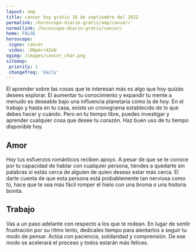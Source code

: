 ```yaml
---
layout: amp
title: cancer hoy gratis 16 de septiembre del 2022 
permalink: /horoscopo-diario-gratis/amp/cancer/
normallink: /horoscopo-diario-gratis/cancer/
home: FALSE
horoscopo:
 signo: cancer
 video: -DQpmrrAIeU
ogimg: /images/cancer_char.png
sitemap:
 priority: 1
 changefreq: 'daily'
---
```



El aprender sobre las cosas que te interesan más es algo que hoy quizás desees explorar. El aumentar tu conocimiento y expandir tu mente a menudo es deseable bajo una influencia planetaria como la de hoy. En el trabajo y hasta en tu casa, existe un cronograma establecido de lo que debes hacer y cuándo. Pero en tu tiempo libre, puedes investigar y aprender cualquier cosa que desee tu corazón. Haz buen uso de tu tiempo disponible hoy.

## Amor

Hoy tus esfuerzos románticos reciben apoyo. A pesar de que se te conoce por tu capacidad de hablar con cualquier persona, tiendes a quedarte sin palabras si estás cerca de alguien de quien deseas estar más cerca. El darte cuenta de que esta persona está probablemente tan nerviosa como tú, hace que te sea más fácil romper el hielo con una broma o una historia bonita.

## Trabajo

Vas a un paso adelante con respecto a los que te rodean. En lugar de sentir frustración por su ritmo lento, dedícales tiempo para alentarlos a seguir tu modo de pensar. Actúa con paciencia, solidaridad y comprensión. De ese modo se acelerará el proceso y todos estarán más felices.